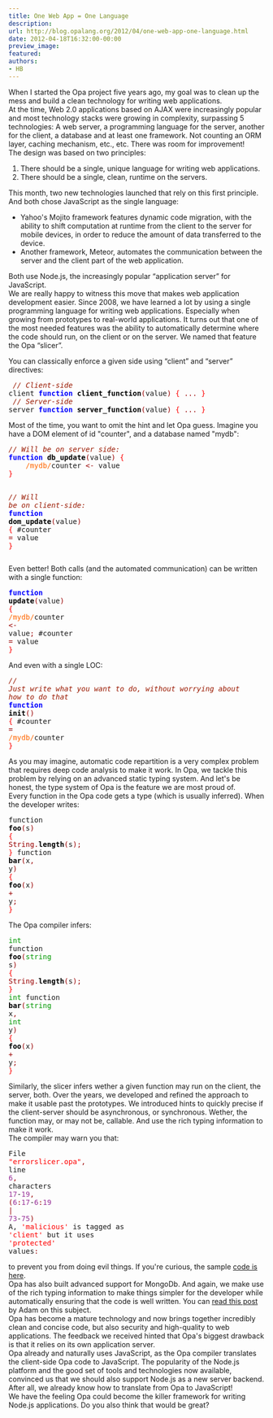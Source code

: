```yaml
---
title: One Web App = One Language
description:
url: http://blog.opalang.org/2012/04/one-web-app-one-language.html
date: 2012-04-18T16:32:00-00:00
preview_image:
featured:
authors:
- HB
---
```


<div class="sectionbody"><div class="paragraph">When I started the Opa project five years ago, my goal was to clean up the mess and build a clean technology for writing web applications.</div><div class="paragraph">At the time, Web 2.0 applications based on AJAX were increasingly popular and most technology stacks were growing in complexity, surpassing 5 technologies: A web server, a programming language for the server, another for the client, a database and at least one framework. Not counting an ORM layer, caching mechanism, etc., etc. There was room for improvement!</div><div class="paragraph">The design was based on two principles:</div><div class="olist arabic"><ol class="arabic"><li>There should be a single, unique language for writing web applications.</li>
<li>There should be a single, clean, runtime on the servers.</li>
</ol></div><div class="paragraph">This month, two new technologies launched that rely on this first principle. And both chose JavaScript as the single language:</div><div class="ulist"><ul><li>Yahoo's Mojito framework features dynamic code migration, with the ability to shift computation at runtime from the client to the server for mobile devices, in order to reduce the amount of data transferred to the device.</li>
<li>Another framework, Meteor, automates the communication between the server and the client part of the web application.</li>
</ul></div><div class="paragraph">Both use Node.js, the increasingly popular &ldquo;application server&rdquo; for JavaScript.</div><div class="paragraph">We are really happy to witness this move that makes web application development easier. Since 2008, we have learned a lot by using a single programming language for writing web applications. Especially when growing from prototypes to real-world applications. It turns out that one of the most needed features was the ability to automatically determine where the code should run, on the client or on the server. We named that feature the Opa &ldquo;slicer&rdquo;.</div><div class="paragraph"><p>You can classically enforce a given side using &ldquo;client&rdquo; and &ldquo;server&rdquo; directives:</p></div><div class="listingblock"><div class="content"><pre><tt> <span style="font-style: italic"><span style="color: #9A1900">// Client-side</span></span>
client <span style="font-weight: bold"><span style="color: #0000FF">function</span></span> <span style="font-weight: bold"><span style="color: #000000">client_function</span></span><span style="color: #990000">(</span>value<span style="color: #990000">)</span> <span style="color: #FF0000">{</span> <span style="color: #990000">...</span> <span style="color: #FF0000">}</span>
 <span style="font-style: italic"><span style="color: #9A1900">// Server-side</span></span>
server <span style="font-weight: bold"><span style="color: #0000FF">function</span></span> <span style="font-weight: bold"><span style="color: #000000">server_function</span></span><span style="color: #990000">(</span>value<span style="color: #990000">)</span> <span style="color: #FF0000">{</span> <span style="color: #990000">...</span> <span style="color: #FF0000">}</span></tt></pre></div></div><div class="paragraph"><p>Most of the time, you want to omit the hint and let Opa guess. Imagine you have a DOM element of id &quot;counter&quot;, and a database named &quot;mydb&quot;:</p></div><div class="listingblock"><div class="content"><pre><tt><span style="font-style: italic"><span style="color: #9A1900">// Will be on server side:</span></span>
<span style="font-weight: bold"><span style="color: #0000FF">function</span></span> <span style="font-weight: bold"><span style="color: #000000">db_update</span></span><span style="color: #990000">(</span>value<span style="color: #990000">)</span> <span style="color: #FF0000">{</span>
    <span style="color: #FF6600">/mydb/</span>counter <span style="color: #990000">&lt;-</span> value
<span style="color: #FF0000">}</span>

<span style="font-style: italic"><span style="color: #9A1900">// Will be on client-side:</span></span>
<span style="font-weight: bold"><span style="color: #0000FF">function</span></span> <span style="font-weight: bold"><span style="color: #000000">dom_update</span></span><span style="color: #990000">(</span>value<span style="color: #990000">)</span> <span style="color: #FF0000">{</span>
    #counter <span style="color: #990000">=</span> value
<span style="color: #FF0000">}</span></tt></pre></div></div><div class="paragraph"><p>Even better! Both calls (and the automated communication) can be written with a single function:</p></div><div class="listingblock"><div class="content"><pre><tt><span style="font-weight: bold"><span style="color: #0000FF">function</span></span> <span style="font-weight: bold"><span style="color: #000000">update</span></span><span style="color: #990000">(</span>value<span style="color: #990000">)</span> <span style="color: #FF0000">{</span>
    <span style="color: #FF6600">/mydb/</span>counter <span style="color: #990000">&lt;-</span> value<span style="color: #990000">;</span>
    #counter <span style="color: #990000">=</span> value
<span style="color: #FF0000">}</span></tt></pre></div></div><div class="paragraph"><p>And even with a single LOC:</p></div><div class="listingblock"><div class="content"><pre><tt><span style="font-style: italic"><span style="color: #9A1900">// Just write _what_ you want to do, without worrying about _how_ to do that</span></span>
<span style="font-weight: bold"><span style="color: #0000FF">function</span></span> <span style="font-weight: bold"><span style="color: #000000">init</span></span><span style="color: #990000">()</span> <span style="color: #FF0000">{</span>
    #counter <span style="color: #990000">=</span> <span style="color: #FF6600">/mydb/</span>counter
<span style="color: #FF0000">}</span></tt></pre></div></div><div class="paragraph">As you may imagine, automatic code repartition is a very complex problem that requires deep code analysis to make it work. In Opa, we tackle this problem by relying on an advanced static typing system. And let's be honest, the type system of Opa is the feature we are most proud of.</div><div class="paragraph">Every function in the Opa code gets a type (which is usually inferred). When the developer writes:</div><div class="listingblock"><div class="content"><pre><tt>function <span style="font-weight: bold;"><span style="color: black;">foo</span></span><span style="color: #990000;">(</span>s<span style="color: #990000;">)</span> <span style="color: red;">{</span>
   <span style="color: #990000;">String.</span><span style="font-weight: bold;"><span style="color: black;">length</span></span><span style="color: #990000;">(</span>s<span style="color: #990000;">);</span>
<span style="color: red;">}</span>
function <span style="font-weight: bold;"><span style="color: black;">bar</span></span><span style="color: #990000;">(</span>x<span style="color: #990000;">,</span> y<span style="color: #990000;">)</span> <span style="color: red;">{</span>
   <span style="font-weight: bold;"><span style="color: black;">foo</span></span><span style="color: #990000;">(</span>x<span style="color: #990000;">)</span> <span style="color: #990000;">+</span> y<span style="color: #990000;">;</span>
<span style="color: red;">}</span></tt></pre></div></div><div class="paragraph">The Opa compiler infers:</div><div class="listingblock"><div class="content"><pre><tt><span style="color: #009900;">int</span> function <span style="font-weight: bold;"><span style="color: black;">foo</span></span><span style="color: #990000;">(</span><span style="color: #009900;">string</span> s<span style="color: #990000;">)</span> <span style="color: red;">{</span>
   <span style="color: #990000;">String.</span><span style="font-weight: bold;"><span style="color: black;">length</span></span><span style="color: #990000;">(</span>s<span style="color: #990000;">);</span>
<span style="color: red;">}</span>
<span style="color: #009900;">int</span> function <span style="font-weight: bold;"><span style="color: black;">bar</span></span><span style="color: #990000;">(</span><span style="color: #009900;">string</span> x<span style="color: #990000;">,</span> <span style="color: #009900;">int</span> y<span style="color: #990000;">)</span> <span style="color: red;">{</span>
   <span style="font-weight: bold;"><span style="color: black;">foo</span></span><span style="color: #990000;">(</span>x<span style="color: #990000;">)</span> <span style="color: #990000;">+</span> y<span style="color: #990000;">;</span>
<span style="color: red;">}</span></tt></pre></div></div><div class="paragraph">Similarly, the slicer infers wether a given function may run on the client, the server, both. Over the years, we developed and refined the approach to make it usable past the prototypes. We introduced hints to quickly precise if the client-server should be asynchronous, or synchronous. Wether, the function may, or may not be, callable. And use the rich typing information to make it work.</div><div class="paragraph">The compiler may warn you that:</div><div class="listingblock"><div class="content"><pre><tt>File <span style="color: red;">&quot;errorslicer.opa&quot;</span><span style="color: #990000;">,</span> line <span style="color: #993399;">6</span><span style="color: #990000;">,</span> characters <span style="color: #993399;">17</span>-<span style="color: #993399;">19</span><span style="color: #990000;">,</span> <span style="color: #990000;">(</span><span style="color: #993399;">6</span><span style="color: #990000;">:</span><span style="color: #993399;">17</span>-<span style="color: #993399;">6</span><span style="color: #990000;">:</span><span style="color: #993399;">19</span> <span style="color: #990000;">|</span> <span style="color: #993399;">73</span>-<span style="color: #993399;">75</span><span style="color: #990000;">)</span>
A&sbquo; <span style="color: red;">'malicious'</span> is tagged as <span style="color: red;">'client'</span> but it uses <span style="color: red;">'protected'</span> values<span style="color: #990000;">:</span></tt></pre></div></div><div class="paragraph">to prevent you from doing evil things. If you're curious, the sample <a href="http://pastebin.com/LkJLwfqV">code is here</a>.</div><div class="paragraph">Opa has also built advanced support for MongoDb. And again, we make use of the rich typing information to make things simpler for the developer while automatically ensuring that the code is well written. You can <a href="http://blog.opalang.org/2012/03/programming-tools-ux-experience-how-we.html">read this post</a> by Adam on this subject.</div><div class="paragraph">Opa has become a mature technology and now brings together incredibly clean and concise code, but also security and high-quality to web applications. The feedback we received hinted that Opa's biggest drawback is that it relies on its own application server.</div><div class="paragraph">Opa already and naturally uses JavaScript, as the Opa compiler translates the client-side Opa code to JavaScript. The popularity of the Node.js platform and the good set of tools and technologies now available, convinced us that we should also support Node.js as a new server backend. After all, we already know how to translate from Opa to JavaScript!</div><div class="paragraph">We have the feeling Opa could become the killer framework for writing Node.js applications. Do you also think that would be great?</div></div>
